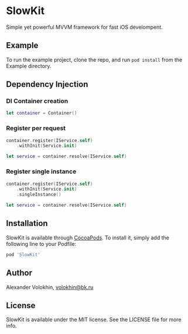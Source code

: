 # SlowKit
Simple yet powerful MVVM framework for fast iOS develompent.

## Example
To run the example project, clone the repo, and run `pod install` from the Example directory.

## Dependency Injection

### DI Container creation
```swift
let container = Container()
```

### Register per request
```swift
container.register(IService.self)
	.withInit(Service.init)

let service = container.resolve(IService.self)
```

### Register single instance
```swift
container.register(IService.self)
	.withInit(Service.init)
	.singleInstance()

let service = container.resolve(IService.self)
```

## Installation
SlowKit is available through [CocoaPods](https://cocoapods.org). To install
it, simply add the following line to your Podfile:

```ruby
pod 'SlowKit'
```

## Author
Alexander Volokhin, volokhin@bk.ru

## License
SlowKit is available under the MIT license. See the LICENSE file for more info.
